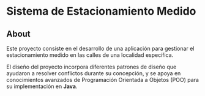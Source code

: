 # Sistema de Estacionamiento Medido

## About
Este proyecto consiste en el desarrollo de una aplicación para gestionar el estacionamiento medido en las calles de una localidad específica.

El diseño del proyecto incorpora diferentes patrones de diseño que ayudaron a resolver conflictos durante su concepción, y se apoya en conocimientos avanzados de Programación Orientada a Objetos (POO) para su implementación en **Java**.
